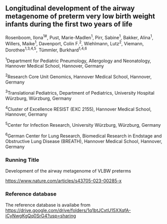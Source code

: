 ## Longitudinal development of the airway metagenome of preterm very low birth weight infants during the first two years of life

Rosenboom, Ilona<sup>1#</sup>, Pust, Marie-Madlen<sup>1</sup>, Pirr, Sabine<sup>1</sup>, Bakker, Alina<sup>1</sup>, Willers, Maike<sup>1</sup>, Davenport, Colin F.<sup>2</sup>, Wiehlmann, Lutz<sup>2</sup>, Viemann, Dorothee<sup>1,3,4,5</sup>, Tümmler, Burkhard<sup>1,4,6</sup>

<sup>1</sup>Department for Pediatric Pneumology, Allergology and Neonatology, Hannover Medical School, Hannover, Germany

<sup>2</sup>Research Core Unit Genomics, Hannover Medical School, Hannover, Germany

<sup>3</sup>Translational Pediatrics, Department of Pediatrics, University Hospital Würzburg, Würzburg, Germany

<sup>4</sup>Cluster of Excellence RESIST (EXC 2155), Hannover Medical School, Hannover, Germany

<sup>5</sup>Center for Infection Research, University Würzburg, Würzburg, Germany

<sup>6</sup>German Center for Lung Research, Biomedical Research in Endstage and Obstructive Lung Disease (BREATH), Hannover Medical School, Hannover, Germany



 ### Running Title 
 Development of the airway metagenome of VLBW preterms

https://www.nature.com/articles/s43705-023-00285-x



### Reference database
The reference database is availabe from
https://drive.google.com/drive/folders/1q1btJCxtU15XXqfA-iCyNwgKgQq0SrG4?usp=sharing

